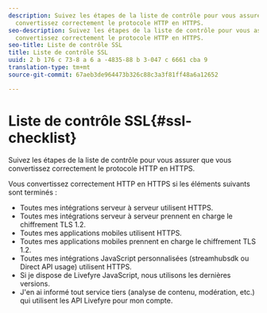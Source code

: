 ```yaml
---
description: Suivez les étapes de la liste de contrôle pour vous assurer que vous
  convertissez correctement le protocole HTTP en HTTPS.
seo-description: Suivez les étapes de la liste de contrôle pour vous assurer que vous
  convertissez correctement le protocole HTTP en HTTPS.
seo-title: Liste de contrôle SSL
title: Liste de contrôle SSL
uuid: 2 b 176 c 73-8 a 6 a -4835-88 b 3-047 c 6661 cba 9
translation-type: tm+mt
source-git-commit: 67aeb3de964473b326c88c3a3f81ff48a6a12652

---
```



# Liste de contrôle SSL{#ssl-checklist}

Suivez les étapes de la liste de contrôle pour vous assurer que vous convertissez correctement le protocole HTTP en HTTPS.

Vous convertissez correctement HTTP en HTTPS si les éléments suivants sont terminés :

* Toutes mes intégrations serveur à serveur utilisent HTTPS.
* Toutes mes intégrations serveur à serveur prennent en charge le chiffrement TLS 1.2.
* Toutes mes applications mobiles utilisent HTTPS.
* Toutes mes applications mobiles prennent en charge le chiffrement TLS 1.2.
* Toutes mes intégrations JavaScript personnalisées (streamhubsdk ou Direct API usage) utilisent HTTPS.
* Si je dispose de Livefyre JavaScript, nous utilisons les dernières versions.
* J'en ai informé tout service tiers (analyse de contenu, modération, etc.) qui utilisent les API Livefyre pour mon compte.

